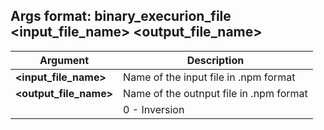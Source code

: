 ## Args format: binary_execurion_file <input_file_name> <output_file_name> <action>

| Argument | Description |
|---|---|
|**<input_file_name>**|Name of the input file in .npm format|
|**<output_file_name>**|Name of the outnput file in .npm format|
|**<action>**| 0 - Inversion|
